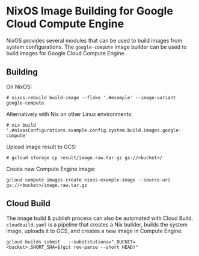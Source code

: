 # NixOS Image Building for Google Cloud Compute Engine

NixOS provides several modules that can be used to build images from system configurations. The `google-compute` image builder can be used to build images for Google Cloud Compute Engine.

## Building

On NixOS:
```
# nixos-rebuild build-image --flake '.#example' --image-variant google-compute
```

Alternatively with Nix on other Linux environments:
```
# nix build '.#nixosConfigurations.example.config.system.build.images.google-compute'
```

Upload image result to GCS:

```
# gcloud storage cp result/image.raw.tar.gz gs://<bucket>/
```

Create new Compute Engine image:

```
gcloud compute images create nixos-example-image --source-uri gs://<bucket>/image.raw.tar.gz
```

## Cloud Build

The image build & publish process can also be automated with Cloud Build. `cloudbuild.yaml` is a pipeline that creates a Nix builder, builds the system image, uploads it to GCS, and creates a new image in Compute Engine.

```
gcloud builds submit . --substitutions="_BUCKET=<bucket>,SHORT_SHA=$(git rev-parse --short HEAD)"
```

